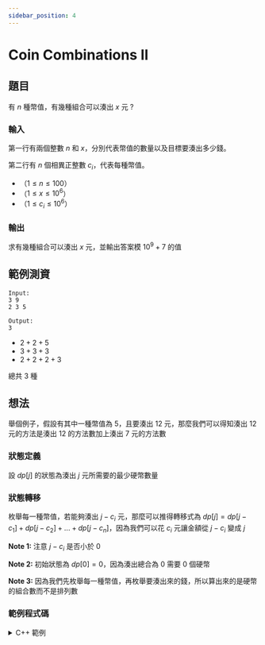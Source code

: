 ```yaml
---
sidebar_position: 4
---
```

Coin Combinations II
===

題目
---
有 $n$ 種幣值，有幾種組合可以湊出 $x$ 元 ?

### 輸入
第一行有兩個整數 $n$ 和 $x$，分別代表幣值的數量以及目標要湊出多少錢。

第二行有 $n$ 個相異正整數 $c_i$，代表每種幣值。

- （$1 \le n \le 100$）
- （$1 \le x \le 10^6$）
- （$1 \le c_i \le 10^6$）

### 輸出
求有幾種組合可以湊出 $x$ 元，並輸出答案模 $10^9+7$ 的值

範例測資
---
```
Input:
3 9
2 3 5

Output:
3
```
- $2 + 2 + 5$
- $3 + 3 + 3$
- $2 + 2 + 2 + 3$

總共 $3$ 種

想法
---
舉個例子，假設有其中一種幣值為 $5$，且要湊出 $12$ 元，那麼我們可以得知湊出 $12$ 元的方法是湊出 $12$ 的方法數加上湊出 $7$ 元的方法數

### 狀態定義
設 $dp[j]$ 的狀態為湊出 $j$ 元所需要的最少硬幣數量

### 狀態轉移
枚舉每一種幣值，若能夠湊出 $j - c_i$ 元，那麼可以推得轉移式為 $dp[j] = dp[j - c_1] + dp[j - c_2] + ... + dp[j - c_n]$，因為我們可以花 $c_i$ 元讓金額從 $j - c_i$ 變成 $j$

**Note 1:** 注意 $j - c_i$ 是否小於 $0$

**Note 2:** 初始狀態為 $dp[0] = 0$，因為湊出總合為 $0$ 需要 $0$ 個硬幣 

**Note 3:** 因為我們先枚舉每一種幣值，再枚舉要湊出來的錢，所以算出來的是硬幣的組合數而不是排列數

### 範例程式碼
<details>
<summary>C++ 範例 </summary>
```cpp
#include<bits/stdc++.h>
#define int long long
#define IO ios_base::sync_with_stdio(0),cin.tie(0)
const int MOD = 1e9+7;
using namespace std;

signed main() {
    IO;
    int n, x;
    cin >> n >> x;
    vector<int>c(n);
    vector<int>dp(x + 1, 0);
    for(int i = 0; i < n; i++) {
        cin >> c[i];
    }
    dp[0] = 1;
    for(int j = 0; j < n; j++) {
        for(int i = 1; i <= x; i++) {
            if(i - c[j] >= 0) {
                dp[i] += dp[i - c[j]];
                dp[i] %= MOD;
            }
        }
    }
    cout << dp[x];
}
```
</details>